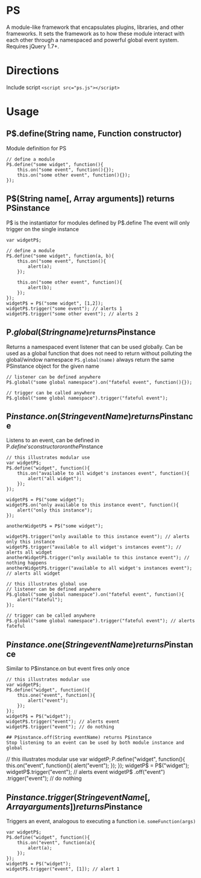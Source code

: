 # PS

A module-like framework that encapsulates plugins, libraries, and other frameworks. It sets the framework as to how these module interact with each other through a namespaced and powerful global event system. Requires jQuery 1.7+.

# Directions

Include script `<script src="ps.js"></script>`

# Usage

## P$.define(String name, Function constructor)
Module definition for PS
```
// define a module
P$.define("some widget", function(){
    this.on("some event", function(){});
    this.on("some other event", function(){});
});
```

## P$(String name[, Array arguments]) returns PSinstance
P$ is the instantiator for modules defined by P$.define
The event will only trigger on the single instance
```
var widgetP$;

// define a module
P$.define("some widget", function(a, b){
    this.on("some event", function(){
        alert(a);
    });

    this.on("some other event", function(){
        alert(b);
    });
});
widgetP$ = P$("some widget", [1,2]);
widgetP$.trigger("some event"); // alerts 1
widgetP$.trigger("some other event"); // alerts 2
```

## P$.global(String name) returns P$instance
Returns a namespaced event listener that can be used globally.
Can be used as a global function that does not need to return without polluting the global/window namespace
`PS.global(name)` always return the same PSinstance object for the given name
```
// listener can be defined anywhere
P$.global("some global namespace").on("fateful event", function(){});

// trigger can be called anywhere
P$.global("some global namespace").trigger("fateful event");
```

## P$instance.on(String eventName) returns P$instance
Listens to an event, can be defined in P$.define's constructor or on the P$instance
```
// this illustrates modular use
var widgetP$;
P$.define("widget", function(){
    this.on("available to all widget's instances event", function(){
        alert("all widget");
    });
});

widgetP$ = P$("some widget");
widgetP$.on("only available to this instance event", function(){
    alert("only this instance");
});

anotherWidgetP$ = P$("some widget");

widgetP$.trigger("only available to this instance event"); // alerts only this instance
widgetP$.trigger("available to all widget's instances event"); // alerts all widget
anotherWidgetP$.trigger("only available to this instance event"); // nothing happens
anotherWidgetP$.trigger("available to all widget's instances event"); // alerts all widget

// this illustrates global use
// listener can be defined anywhere
P$.global("some global namespace").on("fateful event", function(){
    alert("fateful");
});

// trigger can be called anywhere
P$.global("some global namespace").trigger("fateful event"); // alerts fateful
```

## P$instance.one(String eventName) returns P$instance
Similar to P$instance.on but event fires only once
```
// this illustrates modular use
var widgetP$;
P$.define("widget", function(){
    this.one("event", function(){
        alert("event");
    });
});
widgetP$ = P$("widget");
widgetP$.trigger("event"); // alerts event
widgetP$.trigger("event"); // do nothing

## P$instance.off(String eventName) returns P$instance
Stop listening to an event can be used by both module instance and global
```
// this illustrates modular use
var widgetP$;
P$.define("widget", function(){
    this.on("event", function(){
        alert("event");
    });
});
widgetP$ = P$("widget");
widgetP$.trigger("event"); // alerts event
widgetP$
    .off("event")
    .trigger("event"); // do nothing

## P$instance.trigger(String eventName[, Array arguments]) returns P$instance
Triggers an event, analogous to executing a function i.e. `someFunction(args)`
```
var widgetP$;
P$.define("widget", function(){
    this.on("event", function(a){
        alert(a);
    });
});
widgetP$ = P$("widget");
widgetP$.trigger("event", [1]); // alert 1
```
